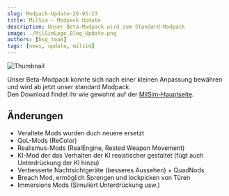 ```yaml
---
slug: Modpack-Update-26-05-23
title: MilSim - Modpack Update
description: Unser Beta-Modpack wird zum Standard-Modpack
image: ./MilSimLogo_Blog_Update.png
authors: [bsg_team]
tags: [news, update, milsim]
---
```


![Thumbnail](./MilSimLogo_Blog_Update.png)

Unser Beta-Modpack konnte sich nach einer kleinen Anpassung bewähren und wird ab jetzt unser standard Modpack.  
Den Download findet ihr wie gewohnt auf der [MilSim-Hauptseite](/milsim/main).  

<!--truncate-->

## Änderungen
- Veraltete Mods wurden duch neuere ersetzt
- QoL-Mods (ReColor)
- Realismus-Mods (RealEngine, Rested Weapon Movement)
- KI-Mod der das Verhalten der KI reaistischer gestaltet (fügt auch Unterdrückung der KI hinzu)
- Verbesserte Nachtsichtgeräte (besseres Aussehen) + QuadNods
- Breach Mod, ermöglich Sprengen und lockpicken von Türen
- Immersions Mods (Simuliert Unterdrückung usw.)